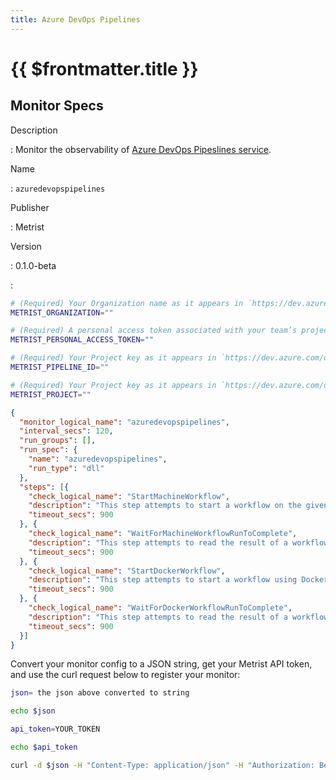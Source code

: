 ```yaml
---
title: Azure DevOps Pipelines
---
```


# {{ $frontmatter.title }}

## Monitor Specs

Description

: Monitor the observability of [Azure DevOps Pipeslines service](https://azure.microsoft.com/products/devops/pipelines/).

Name

: `azuredevopspipelines`

Publisher

: Metrist

Version

: 0.1.0-beta

: &nbsp;


<!--@include: /parts/_1.md-->


<!--@include: /parts/_2.md-->


<!--@include: /parts/_3.md-->


```sh
# (Required) Your Organization name as it appears in `https://dev.azure.com/{Organization}/`.
METRIST_ORGANIZATION=""

# (Required) A personal access token associated with your team’s project board.
METRIST_PERSONAL_ACCESS_TOKEN=""

# (Required) Your Project key as it appears in `https://dev.azure.com/org/project/_apis/pipelines/{pipelineId}`.
METRIST_PIPELINE_ID=""

# (Required) Your Project key as it appears in `https://dev.azure.com/org/{Project}/`.
METRIST_PROJECT=""
```

<!--@include: /parts/tips_env-vars.md -->


<!--@include: /parts/_4.md-->


```json
{
  "monitor_logical_name": "azuredevopspipelines",
  "interval_secs": 120,
  "run_groups": [],
  "run_spec": {
    "name": "azuredevopspipelines",
    "run_type": "dll"
  },
  "steps": [{
    "check_logical_name": "StartMachineWorkflow",
    "description": "This step attempts to start a workflow on the given pipeline.",
    "timeout_secs": 900
  }, {
    "check_logical_name": "WaitForMachineWorkflowRunToComplete",
    "description": "This step attempts to read the result of a workflow started in a previous step.",
    "timeout_secs": 900
  }, {
    "check_logical_name": "StartDockerWorkflow",
    "description": "This step attempts to start a workflow using Docker on the given pipeline.",
    "timeout_secs": 900
  }, {
    "check_logical_name": "WaitForDockerWorkflowRunToComplete",
    "description": "This step attempts to read the result of a workflow started in a previous step.",
    "timeout_secs": 900
  }]
}
```




Convert your monitor config to a JSON string, get your Metrist API token, and use the curl request below to register your monitor:

```sh
json= the json above converted to string

echo $json

api_token=YOUR_TOKEN

echo $api_token

curl -d $json -H "Content-Type: application/json" -H "Authorization: Bearer $api_token" 'https://app.metrist.io/api/v0/monitor-config'

```

<!--@include: /parts/tips_api.md-->


<!--@include: /parts/_5.md-->


<!--@include: /parts/result.md-->